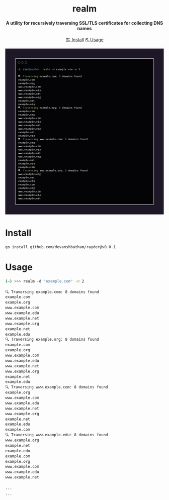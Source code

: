 <h1 align="center">
    realm
  <br>
</h1>

<h4 align="center">A utility for recursively traversing SSL/TLS certificates for collecting DNS names</h4>


<p align="center">
  <a href="#install">🏗️ Install</a>
  <a href="#usage">⛏️ Usage</a>
  <br>
</p>

![realm](https://raw.githubusercontent.com/devanshbatham/realm/master/static/banner.png)

# Install
```sh
go install github.com/devanshbatham/rayder@v0.0.1
```

# Usage

```sh
(~) >>> realm -d "example.com" -n 2

🔍 Traversing example.com: 8 domains found
example.com
example.org
www.example.com
www.example.edu
www.example.net
www.example.org
example.net
example.edu
🔍 Traversing example.org: 8 domains found
example.com
example.org
www.example.com
www.example.edu
www.example.net
www.example.org
example.net
example.edu
🔍 Traversing www.example.com: 8 domains found
example.org
www.example.com
www.example.edu
www.example.net
www.example.org
example.net
example.edu
example.com
🔍 Traversing www.example.edu: 8 domains found
www.example.org
example.net
example.edu
example.com
example.org
www.example.com
www.example.edu
www.example.net

...
...
```
